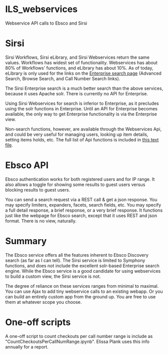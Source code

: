 # ILS_webservices
Webservice API calls to Ebsco and Sirsi

# Sirsi
Sirsi Workflows, Sirsi eLibrary, and Sirsi Webservices return the same values.  Workflows has widest set of functionality.  Webservices has about 80% of Workflows' functions, and eLibrary has about 10%.  As of today, eLibrary is only used for the links on the [Enterprise search page](https://lsu.ent.sirsi.net/client/en_US/lsu) (Advanced Search, Browse Search, and Call Number Search links).


The Sirsi Enterprise search is a much better search than the above services, because it uses Apache solr.  There is currently no API for Enterprise. 


Using Sirsi Webservices for search is inferior to Enterprise, as it precludes using the solr functions in Enterprise.  Until an API for Enterprise becomes available, the only way to get Enterprise functionality is via the Enterprise view.


Non-search functions, however, are available through the Webservices Api, and could be very useful for managing users, looking up item details, setting items holds, etc.  The full list of Api functions is included in [this text file](https://github.com/lsulibraries/ILS_webservices/blob/master/SirsiWebservicesFunctions.txt).


# Ebsco API

Ebsco authentication works for both registered users and for IP range.  It also allows a toggle for showing some results to guest users versus blocking results to guest users.

You can send a search request via a REST call & get a json response.  You may specify limiters, expanders, facets, search fields, etc.  You may specify a full detail response, a brief response, or a very brief response.  It functions just like the webpage for Ebsco search, except that it uses REST and json format.  There is no view, naturally.

# Summary

The Ebsco service offers all the features inherent to Ebsco Discovery search (as far as I can tell).  The Sirsi service is limited to Symphony functions, and does not include the excellent solr-based Enterprise search engine.  While the Ebsco service is a good candidate for using webservices to build a custom view, the Sirsi service is not.

The degree of reliance on these services ranges from minimal to maximal.  You can use Ajax to add tiny webservice calls to an existing webapp.  Or you can build an entirely custom app from the ground up.  You are free to use them at whatever scope you choose.   

# One-off scripts

A one-off script to count checkouts per call number range is include as "CountCheckoutsPerCallNumRange.ipynb".  Elissa Plank uses this info annually for a report.
